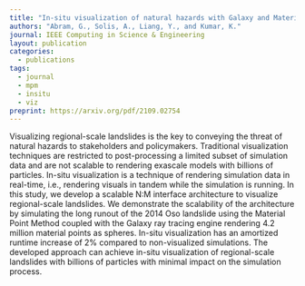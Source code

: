 ```yaml
---
title: "In-situ visualization of natural hazards with Galaxy and Material Point Method 	"
authors: "Abram, G., Solis, A., Liang, Y., and Kumar, K."
journal: IEEE Computing in Science & Engineering 
layout: publication
categories: 
  - publications
tags:
  - journal
  - mpm
  - insitu
  - viz
preprint: https://arxiv.org/pdf/2109.02754
---
```


Visualizing regional-scale landslides is the key to conveying the threat of natural hazards to stakeholders and policymakers. Traditional visualization techniques are restricted to post-processing a limited subset of simulation data and are not scalable to rendering exascale models with billions of particles. In-situ visualization is a technique of rendering simulation data in real-time, i.e., rendering visuals in tandem while the simulation is running. In this study, we develop a scalable N:M interface architecture to visualize regional-scale landslides. We demonstrate the scalability of the architecture by simulating the long runout of the 2014 Oso landslide using the Material Point Method coupled with the Galaxy ray tracing engine rendering 4.2 million material points as spheres. In-situ visualization has an amortized runtime increase of 2\% compared to non-visualized simulations. The developed approach can achieve in-situ visualization of regional-scale landslides with billions of particles with minimal impact on the simulation process.